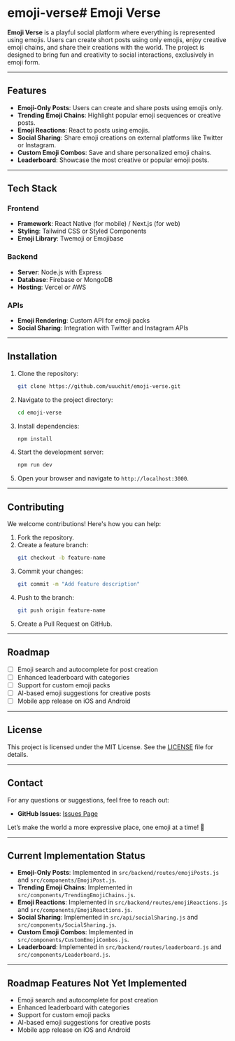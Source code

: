 # emoji-verse# Emoji Verse

**Emoji Verse** is a playful social platform where everything is represented using emojis. Users can create short posts using only emojis, enjoy creative emoji chains, and share their creations with the world. The project is designed to bring fun and creativity to social interactions, exclusively in emoji form.

---

## Features

- **Emoji-Only Posts**: Users can create and share posts using emojis only.
- **Trending Emoji Chains**: Highlight popular emoji sequences or creative posts.
- **Emoji Reactions**: React to posts using emojis.
- **Social Sharing**: Share emoji creations on external platforms like Twitter or Instagram.
- **Custom Emoji Combos**: Save and share personalized emoji chains.
- **Leaderboard**: Showcase the most creative or popular emoji posts.

---

## Tech Stack

### Frontend
- **Framework**: React Native (for mobile) / Next.js (for web)
- **Styling**: Tailwind CSS or Styled Components
- **Emoji Library**: Twemoji or Emojibase

### Backend
- **Server**: Node.js with Express
- **Database**: Firebase or MongoDB
- **Hosting**: Vercel or AWS

### APIs
- **Emoji Rendering**: Custom API for emoji packs
- **Social Sharing**: Integration with Twitter and Instagram APIs

---

## Installation

1. Clone the repository:
   ```bash
   git clone https://github.com/uuuchit/emoji-verse.git
   ```
2. Navigate to the project directory:
   ```bash
   cd emoji-verse
   ```
3. Install dependencies:
   ```bash
   npm install
   ```
4. Start the development server:
   ```bash
   npm run dev
   ```
5. Open your browser and navigate to `http://localhost:3000`.

---

## Contributing

We welcome contributions! Here's how you can help:

1. Fork the repository.
2. Create a feature branch:
   ```bash
   git checkout -b feature-name
   ```
3. Commit your changes:
   ```bash
   git commit -m "Add feature description"
   ```
4. Push to the branch:
   ```bash
   git push origin feature-name
   ```
5. Create a Pull Request on GitHub.

---

## Roadmap

- [ ] Emoji search and autocomplete for post creation
- [ ] Enhanced leaderboard with categories
- [ ] Support for custom emoji packs
- [ ] AI-based emoji suggestions for creative posts
- [ ] Mobile app release on iOS and Android

---

## License

This project is licensed under the MIT License. See the [LICENSE](LICENSE) file for details.

---

## Contact

For any questions or suggestions, feel free to reach out:
- **GitHub Issues**: [Issues Page](https://github.com/uuuchit/emoji-verse/issues)

Let’s make the world a more expressive place, one emoji at a time! 🌟

---

## Current Implementation Status

- **Emoji-Only Posts**: Implemented in `src/backend/routes/emojiPosts.js` and `src/components/EmojiPost.js`.
- **Trending Emoji Chains**: Implemented in `src/components/TrendingEmojiChains.js`.
- **Emoji Reactions**: Implemented in `src/backend/routes/emojiReactions.js` and `src/components/EmojiReactions.js`.
- **Social Sharing**: Implemented in `src/api/socialSharing.js` and `src/components/SocialSharing.js`.
- **Custom Emoji Combos**: Implemented in `src/components/CustomEmojiCombos.js`.
- **Leaderboard**: Implemented in `src/backend/routes/leaderboard.js` and `src/components/Leaderboard.js`.

---

## Roadmap Features Not Yet Implemented

- Emoji search and autocomplete for post creation
- Enhanced leaderboard with categories
- Support for custom emoji packs
- AI-based emoji suggestions for creative posts
- Mobile app release on iOS and Android
